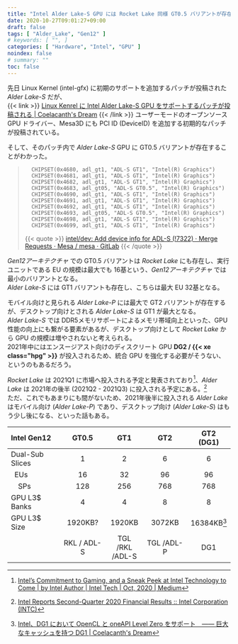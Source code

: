 ```yaml
---
title: "Intel Alder Lake-S GPU には Rocket Lake 同様 GT0.5 バリアントが存在"
date: 2020-10-27T09:01:27+09:00
draft: false
tags: [ "Alder_Lake", "Gen12" ]
# keywords: [ "", ]
categories: [ "Hardware", "Intel", "GPU" ]
noindex: false
# summary: ""
toc: false
---
```


先日 Linux Kernel (intel-gfx) に初期のサポートを追加するパッチが投稿された *Alder Lake-S* だが、  
{{< link >}} [Linux Kenrel に Intel Alder Lake-S GPU をサポートするパッチが投稿される | Coelacanth's Dream](/posts/2020/10/21/intel-adl_s-linux-kernel-patch/) {{< /link >}}
ユーザーモードのオープンソース GPU ドライバー、Mesa3D にも PCI ID (DeviceID) を追加する初期的なパッチが投稿されている。  

そして、そのパッチ内で *Alder Lake-S* GPU に GT0.5 バリアントが存在することがわかった。  

 >       CHIPSET(0x4680, adl_gt1, "ADL-S GT1", "Intel(R) Graphics")
 >       CHIPSET(0x4681, adl_gt1, "ADL-S GT1", "Intel(R) Graphics")
 >       CHIPSET(0x4682, adl_gt1, "ADL-S GT1", "Intel(R) Graphics")
 >       CHIPSET(0x4683, adl_gt05, "ADL-S GT0.5", "Intel(R) Graphics")
 >       CHIPSET(0x4690, adl_gt1, "ADL-S GT1", "Intel(R) Graphics")
 >       CHIPSET(0x4691, adl_gt1, "ADL-S GT1", "Intel(R) Graphics")
 >       CHIPSET(0x4692, adl_gt1, "ADL-S GT1", "Intel(R) Graphics")
 >       CHIPSET(0x4693, adl_gt05, "ADL-S GT0.5", "Intel(R) Graphics")
 >       CHIPSET(0x4698, adl_gt1, "ADL-S GT1", "Intel(R) Graphics")
 >       CHIPSET(0x4699, adl_gt1, "ADL-S GT1", "Intel(R) Graphics")
 >
 > {{< quote >}} [intel/dev: Add device info for ADL-S (!7322) · Merge Requests · Mesa / mesa · GitLab](https://gitlab.freedesktop.org/mesa/mesa/-/merge_requests/7322/diffs) {{< /quote >}}

*Gen12アーキテクチャ* での GT0.5 バリアントは *Rocket Lake* にも存在し、実行ユニットである EU の規模は最大でも 16基という、*Gen12アーキテクチャ* では最小のバリアントとなる。  
*Alder Lake-S* には GT1 バリアントも存在し、こちらは最大 EU 32基となる。  

モバイル向けと見られる *Alder Lake-P* には最大で GT2 バリアントが存在するが、デスクトップ向けとされる *Alder Lake-S* は GT1 が最大となる。  
*Alder Lake-S* では DDR5メモリサポートによるメモリ帯域向上といった、GPU 性能の向上にも繋がる要素があるが、デスクトップ向けとして *Rocket Lake* から GPU の規模は増やされないと考えられる。  
2021年中にはエンスージアスト向けのディスクリート GPU **DG2 / {{< xe class="hpg" >}}** が投入されるため、統合 GPU を強化する必要がそうない、というのもあるだろう。  

*Rocket Lake* は 2021Q1 に市場へ投入される予定と発表されており[^rkl-2021q1]、*Alder Lake* は 2021年の後半 (2021Q2 - 2021Q3) に投入される予定にある。[^adl-2021q2-q3]  
ただ、これでもあまりにも間がないため、2021年後半に投入される *Alder Lake* はモバイル向け (*Alder Lake-P*) であり、デスクトップ向け (*Alder Lake-S*) はもう少し後になる、といった話もある。  

[^rkl-2021q1]: [Intel’s Commitment to Gaming, and a Sneak Peek at Intel Technology to Come | by Intel Author | Intel Tech | Oct, 2020 | Medium](https://medium.com/intel-tech/intels-commitment-to-gaming-and-a-sneak-peek-at-intel-technology-to-come-83677833be7f)
[^adl-2021q2-q3]: [Intel Reports Second-Quarter 2020 Financial Results :: Intel Corporation (INTC)](https://www.intc.com/news-events/press-releases/detail/1402/intel-reports-second-quarter-2020-financial-results)

| Intel Gen12 | GT0.5 | GT1 | GT2 | GT2 (DG1) |
| :-- | :--: | :--: | :--: | :--: |
| Dual-Sub Slices | 1 | 2 | 6 | 6 |
| &ensp;EUs | 16 | 32 | 96 | 96 |
| &ensp;&ensp;SPs | 128 | 256 | 768 | 768 |
| GPU L3$ Banks | 4 | 4 | 8 | 8 |
| GPU L3$ Size | 1920KB? | 1920KB | 3072KB | 16384KB[^dg1-l3] |
| | RKL / ADL-S | TGL /RKL<br>/ADL-S | TGL /ADL-P | DG1 |

[^dg1-l3]: [Intel、DG1 において OpenCL と oneAPI Level Zero をサポート　―― 巨大なキャッシュを持つ DG1 | Coelacanth's Dream](/posts/2020/06/20/intel-dg1-support-opencl-levelzero/)
